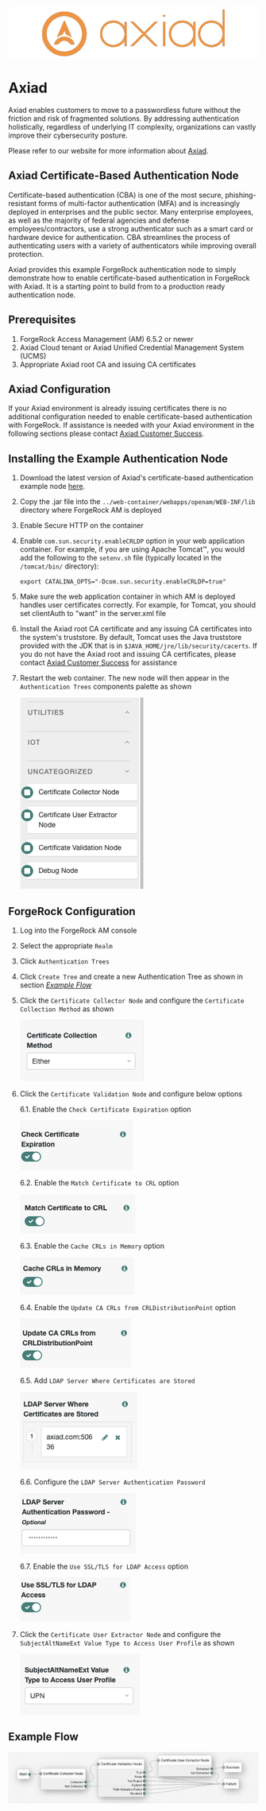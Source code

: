 ![Axiad logo](images/axiad_logo.png)

# Axiad

Axiad enables customers to move to a passwordless future without the friction and risk of fragmented solutions. By addressing authentication holistically, regardless of underlying IT complexity, organizations can vastly improve their cybersecurity posture.

Please refer to our website for more information about [Axiad](https://www.axiad.com/).

## Axiad Certificate-Based Authentication Node

Certificate-based authentication (CBA) is one of the most secure, phishing-resistant forms of multi-factor authentication (MFA) and is increasingly deployed in enterprises and the public sector. Many enterprise employees, as well as the majority of federal agencies and defense employees/contractors, use a strong authenticator such as a smart card or hardware device for authentication. CBA streamlines the process of authenticating users with a variety of authenticators while improving overall protection.

Axiad provides this example ForgeRock authentication node to simply demonstrate how to enable certificate-based authentication in ForgeRock with Axiad. It is a starting point to build from to a production ready authentication node.

## Prerequisites

1. ForgeRock Access Management (AM) 6.5.2 or newer
1. Axiad Cloud tenant or Axiad Unified Credential Management System (UCMS)
1. Appropriate Axiad root CA and issuing CA certificates

## Axiad Configuration

If your Axiad environment is already issuing certificates there is no additional configuration needed to enable certificate-based authentication with ForgeRock. If assistance is needed with your Axiad environment in the following sections please contact [Axiad Customer Success](mailto:customer.success@axiad.com).

## Installing the Example Authentication Node

1. Download the latest version of Axiad's certificate-based authentication example node [here](https://github.com/ForgeRock/axiad/tree/main/CBA/jar/).
2. Copy the .jar file into the `../web-container/webapps/openam/WEB-INF/lib` directory where ForgeRock AM is deployed
3. Enable Secure HTTP on the container
4. Enable `com.sun.security.enableCRLDP` option in your web application container. For example, if you are using Apache Tomcat™, you would add the following to the `setenv.sh` file (typically located in the `/tomcat/bin/` directory):
    ```
    export CATALINA_OPTS="-Dcom.sun.security.enableCRLDP=true"
    ```
5. Make sure the web application container in which AM is deployed handles user certificates correctly. For example, for Tomcat, you should set clientAuth to "want" in the server.xml file
6. Install the Axiad root CA certificate and any issuing CA certificates into the system's truststore. By default, Tomcat uses the Java truststore provided with the JDK that is in `$JAVA_HOME/jre/lib/security/cacerts`. If you do not have the Axiad root and issuing CA certificates, please contact [Axiad Customer Success](mailto:customer.success@axiad.com) for assistance
7. Restart the web container. The new node will then appear in the `Authentication Trees` components palette as shown

    ![Component Palette](images/component_palette.png)

## ForgeRock Configuration

1. Log into the ForgeRock AM console
2. Select the appropriate `Realm`
3. Click `Authentication Trees`
4. Click `Create Tree` and create a new Authentication Tree as shown in section <a href="#Example-Flow">_Example Flow_</a>
5. Click the `Certificate Collector Node` and configure the `Certificate Collection Method` as shown

   ![Certification_collection_method](images/certificate_collector_node/certification_collection_method.png)

6. Click the `Certificate Validation Node` and configure below options

   6.1. Enable the `Check Certificate Expiration` option

     ![Check_Certificate_Expiration](images/certificate_validation_node/check_certificate_expiration.png)
   
   6.2. Enable the `Match Certificate to CRL` option

     ![Match_Certificate_to_CRL](images/certificate_validation_node/match_certificate_to_crl.png)

   6.3. Enable the `Cache CRLs in Memory` option

     ![Cache_CRLs_in_Memory](images/certificate_validation_node/cache_crls_in_memory.png)

   6.4. Enable the `Update CA CRLs from CRLDistributionPoint` option

    ![Update_CA_CRLs_from_CRLDistributionPoint](images/certificate_validation_node/update_ca_crls_from_crldistributionpoint.png)

   6.5. Add `LDAP Server Where Certificates are Stored`

    ![LDAP_Server_Where_Certificates_are_Stored](images/certificate_validation_node/ldap_server_Where_certificates_are_stored.png)

   6.6. Configure the `LDAP Server Authentication Password`

    ![LDAP_Server_Password](images/certificate_validation_node/ldap_server_password.png)

   6.7. Enable the `Use SSL/TLS for LDAP Access` option

    ![Use SSL](images/certificate_validation_node/use_ssl.png)

5. Click the `Certificate User Extractor Node` and configure the `SubjectAltNameExt Value Type to Access User Profile` as shown

    ![certificate_user_extractor_node](images/certificate_user_extractor_node/certificate_collection_method.png)

## Example Flow

 ![Certificate_Flow](./images/certificate_flow.png)